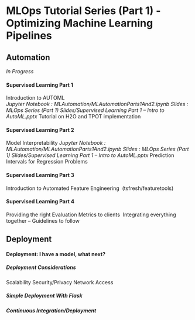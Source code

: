# MLOps Tutorial Series (Part 1) - Optimizing Machine Learning Pipelines 



## Automation 
*In Progress*

#### Supervised Learning Part 1 
Introduction to AUTOML  
*Jupyter Notebook : MLAutomation/MLAutomationParts1And2.ipynb*
*Slides : MLOps Series (Part 1) Slides/Supervised Learning Part 1 – Intro to AutoML.pptx*
Tutorial on H2O and TPOT implementation
#### Supervised Learning Part 2
Model Interpretability
*Jupyter Notebook : MLAutomation/MLAutomationParts1And2.ipynb*
*Slides : MLOps Series (Part 1) Slides/Supervised Learning Part 1 – Intro to AutoML.pptx*
Prediction Intervals for Regression Problems
#### Supervised Learning Part 3
Introduction to Automated Feature Engineering  (tsfresh/featuretools)
#### Supervised Learning Part 4
Providing the right Evaluation Metrics to clients 
Integrating everything together – Guidelines to follow

## Deployment
#### Deployment: I have a model, what next?
##### Deployment Considerations
  Scalability
  Security/Privacy
  Network Access
##### Simple Deployment With Flask
##### Continuous Integration/Deployment



